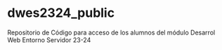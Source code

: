 # dwes2324_public
Repositorio de Código para acceso de los alumnos del módulo Desarrol Web Entorno Servidor 23-24
